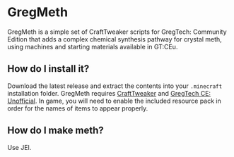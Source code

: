 # GregMeth
GregMeth is a simple set of CraftTweaker scripts for GregTech: Community Edition that adds a complex chemical synthesis pathway for crystal meth, using machines and starting materials available in GT:CEu. 

## How do I install it?
Download the latest release and extract the contents into your `.minecraft` installation folder. GregMeth requires [CraftTweaker](https://www.curseforge.com/minecraft/mc-mods/crafttweaker) and [GregTech CE: Unofficial](https://www.curseforge.com/minecraft/mc-mods/gregtech-ce-unofficial). In game, you will need to enable the included resource pack in order for the names of items to appear properly. 

## How do I make meth?
Use JEI. 

